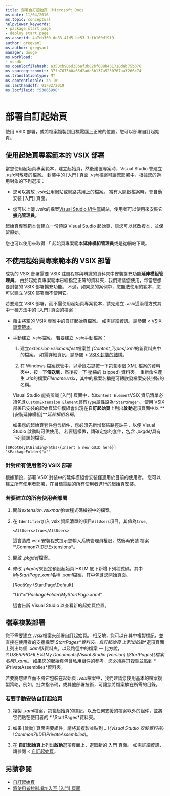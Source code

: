 ```yaml
---
title: 部署自訂起始頁 |Microsoft Docs
ms.date: 11/04/2016
ms.topic: conceptual
helpviewer_keywords:
- package start page
- deploy start page
ms.assetid: 4a7eb360-de83-41d5-be53-3cfb160d19f9
author: gregvanl
ms.author: gregvanl
manager: douge
ms.workload:
- vssdk
ms.openlocfilehash: a350cb906d38baf3b82bf688b431718dab75b376
ms.sourcegitcommit: 37fb7075b0a65d2add3b137a5230767aa3266c74
ms.translationtype: MT
ms.contentlocale: zh-TW
ms.lasthandoff: 01/02/2019
ms.locfileid: "53865990"
---
```

# <a name="deploy-custom-start-pages"></a>部署自訂起始頁

使用 VSIX 部署，或將檔案複製到目標電腦上正確的位置，您可以部署自訂起始頁。

## <a name="vsix-deployment-by-using-the-start-page-project-template"></a>使用起始頁專案範本的 VSIX 部署

當您使用起始頁專案範本，建立起始頁，然後建置專案時，Visual Studio 會建立 *.vsix*可散發的檔案。 封裝中的 [入門] 頁面 *.vsix*檔案可讓您部署中，根據您的適用對象的下列選項：

-   您可以將放 *.vsix*公用網站或網路共用上的檔案。 當有人開啟檔案時，會自動安裝 [入門] 頁面。

-   您可以上傳 *.vsix*的檔案[Visual Studio 組件庫](http://go.microsoft.com/fwlink/?LinkID=123847)網站，使用者可以使用來安裝它**擴充管理員**。

起始頁專案範本會建立一份預設 Visual Studio 起始頁，讓您可以修改複本，並保留原始。

您也可以使用來取得 「 起始頁專案範本**延伸模組管理員**或是從網站下載。

## <a name="vsix-deployment-without-using-the-start-page-project-template"></a>不使用起始頁專案範本的 VSIX 部署
 成功的 VSIX 部署需要 VSIX 註冊程序與辨識的資料夾中安裝擴充功能**延伸模組管理員**。 由於起始頁專案範本已經指定正確的資料夾，我們建議您使用，每當您想要封裝的 VSIX 部署擴充功能。 不過，如果您的案例中，您無法使用的範本，您可以建立 VSIX 部署而不使用它。

 若要建立 VSIX 部署，而不需使用起始頁專案範本，請先建立 *.vsix*這兩種方式其中一種方法中的 [入門] 頁面的檔案：

- 藉由將空的 VSIX 專案中的自訂起始頁檔案。 如需詳細資訊，請參閱 < [VSIX 專案範本](../extensibility/vsix-project-template.md)。

- 手動建立 *.vsix*檔案。 若要建立 *.vsix*手動檔案：

  1.  建立*extension.vsixmanifest*檔案並 *[Content_Types].xml*的新資料夾中的檔案。 如需詳細資訊，請參閱 < [VSIX 封裝的結構](../extensibility/anatomy-of-a-vsix-package.md)。

  2.  在 Windows 檔案總管中，以滑鼠右鍵按一下包含兩個 XML 檔案的資料夾中，按一下**傳送到**，然後按一下 壓縮的 (zipped) 資料夾。 重新命名產生 *.zip*的檔案*Filename.vsix*，其中的檔案名稱是可轉散發檔案安裝封裝的名稱。

  Visual Studio 能夠辨識 [入門] 頁面中，如`Content Element`VSIX 資訊清單必須包含`CustomExtension Element`具有`Type`屬性設為`"StartPage"`。 使用 VSIX 部署已安裝的起始頁延伸模組會出現在**自訂起始頁**上列出**啟動**選項頁面中以 **[安裝延伸模組]***延伸模組名稱*。

  如果您的起始頁套件包含組件，您必須先新增繫結路徑註冊，以便 Visual Studio 啟動時可供使用。 若要這樣做，請確定您的套件，包含 *.pkgdef*具有下列資訊的檔案。

```
[$RootKey$\BindingPaths\{Insert a new GUID here}]
"$PackageFolder$"=""
```

### <a name="vsix-deployment-for-all-users"></a>針對所有使用者的 VSIX 部署
 根據預設，部署 VSIX 封裝中的延伸模組會安裝僅適用於目前的使用者。 您可以建立所有使用者部署，在目標電腦的所有使用者進行的起始頁安裝。

### <a name="to-create-an-all-users-deployment"></a>若要建立的所有使用者部署

1.  開啟*extension.vsixmanifest*程式碼檢視中的檔案。

2.  在 `Identifier`加入 vsix 資訊清單的項目`AllUsers`項目，其值為`true`。

    ```
    <AllUsers>true</AllUsers>
    ```

     這會造成 vsix 安裝程式提示您輸入系統管理員權限，然後再安裝 檔案*\Common7\IDE\Extensions*。

3.  開啟 *.pkgdef*檔案。

4.  修改 *.pkgdef*來設定預設起始頁 HKLM 底下新增下列程式碼，其中*MyStartPage.xaml*名稱 *.xaml*檔案，其中包含您開始頁面。

     [$RootKey$ \StartPage\Default]

     "Uri"="$PackageFolder$\\*MyStartPage.xaml*"

     這會告訴 Visual Studio 以查看新的起始頁位置。

## <a name="file-copy-deployment"></a>檔案複製部署
 您不需要建立 *.vsix*檔案來部署自訂起始頁。 相反地，您可以在其中複製標記，並直接在使用者的支援檔案<em>\StartPages\*資料夾。**自訂起始頁</em>* 上列出**啟動**選項頁面上列出每個 *.xaml*該資料夾，以及路徑中的檔案 — 比方說， *%USERPROFILE%\My Documents\Visual Studio {version} \StartPages\\{檔案名稱}.xaml*。 如果您的起始頁包含私用組件的參考，您必須將其複製並貼到 * \PrivateAssemblies\*資料夾。

 若要將您建立而不將它包裝在起始頁 *.vsix*檔案中，我們建議您使用基本的檔案複製策略，例如，批次指令碼，或其他部署技術，可讓您將檔案放在所需的目錄。

### <a name="to-manually-install-a-custom-start-page"></a>若要手動安裝自訂起始頁

1.  複製 *.xaml*檔案，包含起始頁的標記，以及任何支援的檔案以外的組件，並將它們貼在使用者的 * \StartPages\*資料夾。

2.  如果 [啟動] 頁面需要組件，請將其複製並貼到 *...\\{Visual Studio 安裝資料夾} \Common7\IDE\PrivateAssemblies\\*。

3.  在 **自訂起始頁**上列出**啟動**選項頁面上，選取新的 入門 頁面。 如需詳細資訊，請參閱 <<c0> [ 自訂起始頁](../ide/customizing-the-start-page-for-visual-studio.md)。

## <a name="see-also"></a>另請參閱

- [自訂起始頁](../ide/customizing-the-start-page-for-visual-studio.md)
- [將使用者控制項加入至 [入門] 頁面](../extensibility/adding-user-control-to-the-start-page.md)